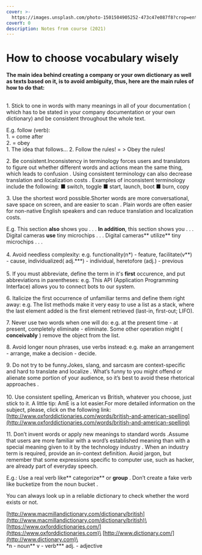 ```yaml
---
cover: >-
  https://images.unsplash.com/photo-1501504905252-473c47e087f8?crop=entropy&cs=srgb&fm=jpg&ixid=MnwxOTcwMjR8MHwxfHNlYXJjaHw0fHx3cml0aW5nfGVufDB8fHx8MTYzNjI4MzM5Ng&ixlib=rb-1.2.1&q=85
coverY: 0
description: Notes from course (2021)
---
```


# How to choose vocabulary wisely

**The main idea behind creating a company or your own dictionary as well as texts based on it, is to avoid ambiguity, thus, here are the main rules of how to do that:**

\
1\. Stick to one in words with many meanings in all of your documentation ( which has to be stated in your company documentation or your own dictionary) and be consistent throughout the whole text.

E.g. follow (verb):\
1\. = come after\
2\. = obey\
1\. The idea that follows...  2. Follow the rules! = > Obey the rules!&#x20;

2\. Be consistent.﻿Inconsistency in terminology forces users and translators to figure out whether different words and actions mean the same thing, which leads to confusion . Using consistent terminology can also decrease translation and localization costs . Examples of inconsistent terminology include the following: ■ switch, toggle  ■ start, launch, boot ■ burn, copy

3\. Use the shortest word possible.Shorter words are more conversational, save space on screen, and are easier to scan . Plain words are often easier for non-native English speakers and can reduce translation and localization costs.

E.g. This section **also** shows you . . .   **In addition**, this section shows you . . . Digital cameras **use** tiny microchips . . . Digital cameras** utilize** tiny microchips . . .\
\
4\. Avoid needless complexity: ﻿e.g. functionality(n\*) - feature, facilitate(v\*\*) - cause, individualized( adj.\*\*\*) - individual, heretofore (adj.) - previous\
\
5\. If you must abbreviate, define the term in it's **first** occurence, and put abbreviations in parentheses:﻿ e.g. This API (Application Programming Interface) allows you to connect bots to our system.

6\. Italicize the first occurrence of unfamiliar terms and define them right away: ﻿e.g. The list methods make it very easy to use a list as a stack, where the last element added is the first element retrieved (last-in, first-out; LIFO).

7\. Never use two words when one will do:﻿ e.g. at the present time - at present, completely eliminate - eliminate. Some other operation might ( **conceivably** ) remove the object from the list.

8\. Avoid longer noun phrases, use verbs instead: ﻿e.g.  make an arrangement  - arrange, make a decision - decide.

9\. Do not try to be funny.Jokes, slang, and sarcasm are context-specific and hard to translate and localize . What’s funny to you might offend or alienate some portion of your audience, so it’s best to avoid these rhetorical approaches .\
\
10\. Use consistent spelling, American vs British, whatever you choose, just  stick to it. A little tip: AmE is a lot easier.For more detailed information on the subject, please,  click on the following link: [http://www.oxforddictionaries.com/words/british-and-american-spelling](http://www.oxforddictionaries.com/words/british-and-american-spelling)

11\. Don’t invent words or apply new meanings to standard words .Assume that users are more familiar with a word’s established meaning than with a special meaning given to it by the technology industry . When an industry term is required, provide an in-context definition. Avoid jargon, but remember that some expressions specific to computer use, such as hacker, are already part of everyday speech.

E.g.: Use a real verb like** categorize** or **group** . Don’t create a fake verb like bucketize from the noun bucket .

You can always look up in a reliable dictionary to check whether the word exists or not.

﻿[http://www.macmillandictionary.com/dictionary/british](http://www.macmillandictionary.com/dictionary/british)﻿\
﻿[https://www.oxforddictionaries.com/](https://www.oxforddictionaries.com)﻿\
[http://www.dictionary.com/](http://www.dictionary.com)﻿\
\
\*n - noun\*\* v - verb\*\*\* adj. - adjective
